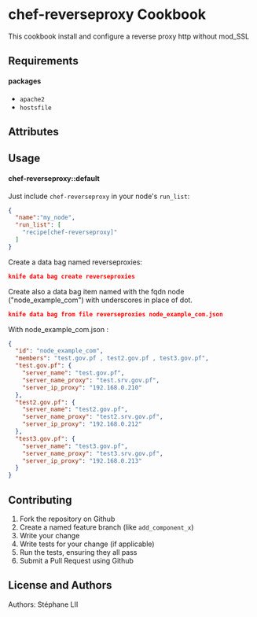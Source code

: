 chef-reverseproxy Cookbook
==========================

This cookbook install and configure a reverse proxy http without mod_SSL

Requirements
------------

#### packages
- `apache2`
- `hostsfile`

Attributes
----------

Usage
-----
#### chef-reverseproxy::default

Just include `chef-reverseproxy` in your node's `run_list`:

```json
{
  "name":"my_node",
  "run_list": [
    "recipe[chef-reverseproxy]"
  ]
}
```
Create a data bag named reverseproxies:
```json
knife data bag create reverseproxies
```

Create also a data bag item named with the fqdn node ("node_example_com") with underscores in place of dot.
```json
knife data bag from file reverseproxies node_example_com.json
```


With node_example_com.json :

```json
{
  "id": "node_example_com",
  "members": "test.gov.pf , test2.gov.pf , test3.gov.pf",
  "test.gov.pf": {
    "server_name": "test.gov.pf",
    "server_name_proxy": "test.srv.gov.pf",
    "server_ip_proxy": "192.168.0.210"
  },
  "test2.gov.pf": {
    "server_name": "test2.gov.pf",
    "server_name_proxy": "test2.srv.gov.pf",
    "server_ip_proxy": "192.168.0.212"
  },
  "test3.gov.pf": {
    "server_name": "test3.gov.pf",
    "server_name_proxy": "test3.srv.gov.pf",
    "server_ip_proxy": "192.168.0.213"
  }
}
```


Contributing
------------

1. Fork the repository on Github
2. Create a named feature branch (like `add_component_x`)
3. Write your change
4. Write tests for your change (if applicable)
5. Run the tests, ensuring they all pass
6. Submit a Pull Request using Github

License and Authors
-------------------
Authors: Stéphane LII
